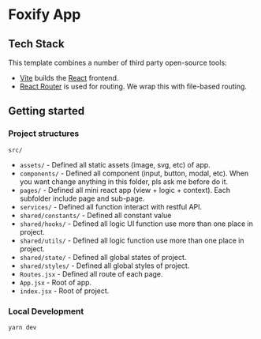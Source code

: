 # Foxify App

## Tech Stack

This template combines a number of third party open-source tools:

- [Vite](https://vitejs.dev/) builds the [React](https://reactjs.org/) frontend.
- [React Router](https://reactrouter.com/) is used for routing. We wrap this with file-based routing.

## Getting started

### Project structures

`src/`

- `assets/` - Defined all static assets (image, svg, etc) of app.
- `components/` - Defined all component (input, button, modal, etc). When you want change anything in this folder, pls ask me before do it.
- `pages/` - Defined all mini react app (view + logic + context). Each subfolder include page and sub-page.
- `services/` - Defined all function interact with restful API.
- `shared/constants/` - Defined all constant value
- `shared/hooks/` - Defined all logic UI function use more than one place in project.
- `shared/utils/` - Defined all logic function use more than one place in project.
- `shared/state/` - Defined all global states of project.
- `shared/styles/` - Defined all global styles of project.
- `Routes.jsx` - Defined all route of each page.
- `App.jsx` - Root of app.
- `index.jsx` - Root of project.

### Local Development

```shell
yarn dev
```